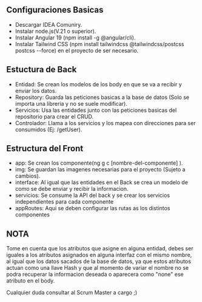 ## Configuraciones Basicas
* Descargar IDEA Comuniry.
* Instalar node.js(V.21 o superior).
* Instalar Angular 19 (npm install -g @angular/cli).
* Instalar Tailwind CSS (npm install tailwindcss @tailwindcss/postcss postcss --force) en el proyecto de ser necesario.

## Estuctura de Back
* Entidad: Se crean los modelos de los body en que se va a recibir y enviar los datos.
* Repository: Guarda las peticiones basicas a la base de datos (Solo se importa una libreria y no se suele modificar).
* Servicios: Usa las entidades junto con las peticiones basicas del repositorio para crear el CRUD.
* Controlador: Llama a los servicios y los mapea con direcciones para ser consumidos (Ej: /getUser).

## Estructura del Front
* app: Se crean los componente(ng g c [nombre-del-componente] ).
* img: Se guardan las imagenes necesarias para el proyecto (Sujeto a cambios).
* interface: Al igual que las entidades en el Back se crea un modelo de como se debe enviar y recibir la informacion.
* servicios: Se consume la API del back y se crear los servicios independientes para cada componente
* appRoutes: Aqui se deben configurar las rutas as los distintos componentes

## NOTA
Tome en cuenta que los atributos que asigne en alguna entidad, debes ser iguales a los atributos asignados en alguna interfaz con el mismo nombre, al igual que los datos sacados de la base de datos,
ya que estos atributos actuan como una llave Hash y que al momento de variar el nombre no se podra recuperar la informacion deseada o aparecera como "none" ese atributo en el body.

Cualquier duda consultar al Scrum Master a cargo ;)
